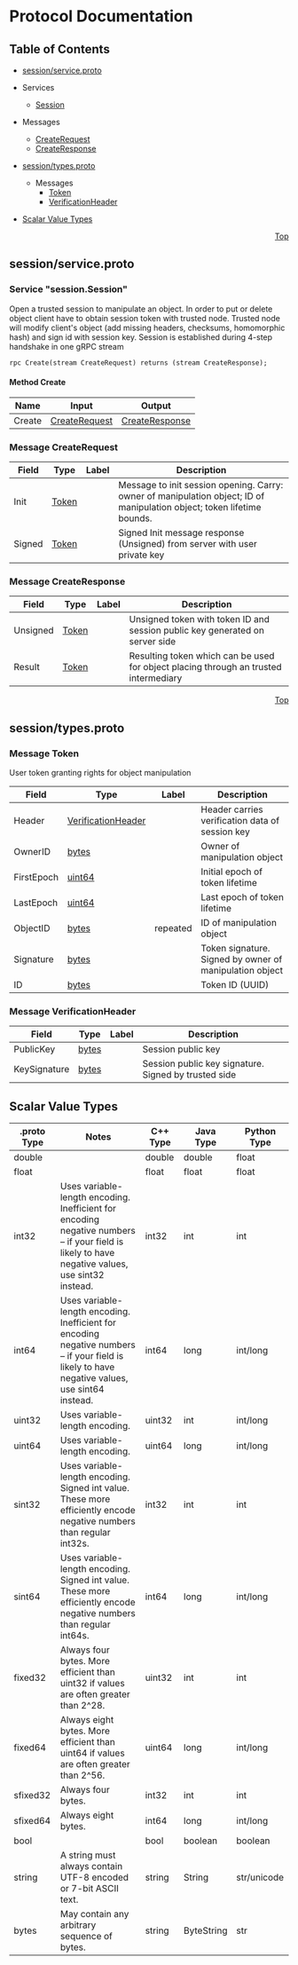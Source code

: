 # Protocol Documentation
<a name="top"></a>

## Table of Contents

- [session/service.proto](#session/service.proto)
 - Services
    - [Session](#session.Session)
    
  - Messages
    - [CreateRequest](#session.CreateRequest)
    - [CreateResponse](#session.CreateResponse)
    

- [session/types.proto](#session/types.proto)

  - Messages
    - [Token](#session.Token)
    - [VerificationHeader](#session.VerificationHeader)
    

- [Scalar Value Types](#scalar-value-types)



<a name="session/service.proto"></a>
<p align="right"><a href="#top">Top</a></p>

## session/service.proto




<a name="session.Session"></a>

### Service "session.Session"
Open a trusted session to manipulate an object. In order to put or
delete object client have to obtain session token with trusted node.
Trusted node will modify client's object (add missing headers, checksums,
homomorphic hash) and sign id with session key. Session is established
during 4-step handshake in one gRPC stream

```
rpc Create(stream CreateRequest) returns (stream CreateResponse);

```

#### Method Create



| Name | Input | Output |
| ---- | ----- | ------ |
| Create | [CreateRequest](#session.CreateRequest) | [CreateResponse](#session.CreateResponse) |
 <!-- end services -->


<a name="session.CreateRequest"></a>

### Message CreateRequest



| Field | Type | Label | Description |
| ----- | ---- | ----- | ----------- |
| Init | [Token](#session.Token) |  | Message to init session opening. Carry: owner of manipulation object; ID of manipulation object; token lifetime bounds. |
| Signed | [Token](#session.Token) |  | Signed Init message response (Unsigned) from server with user private key |


<a name="session.CreateResponse"></a>

### Message CreateResponse



| Field | Type | Label | Description |
| ----- | ---- | ----- | ----------- |
| Unsigned | [Token](#session.Token) |  | Unsigned token with token ID and session public key generated on server side |
| Result | [Token](#session.Token) |  | Resulting token which can be used for object placing through an trusted intermediary |

 <!-- end messages -->

 <!-- end enums -->



<a name="session/types.proto"></a>
<p align="right"><a href="#top">Top</a></p>

## session/types.proto


 <!-- end services -->


<a name="session.Token"></a>

### Message Token
User token granting rights for object manipulation


| Field | Type | Label | Description |
| ----- | ---- | ----- | ----------- |
| Header | [VerificationHeader](#session.VerificationHeader) |  | Header carries verification data of session key |
| OwnerID | [bytes](#bytes) |  | Owner of manipulation object |
| FirstEpoch | [uint64](#uint64) |  | Initial epoch of token lifetime |
| LastEpoch | [uint64](#uint64) |  | Last epoch of token lifetime |
| ObjectID | [bytes](#bytes) | repeated | ID of manipulation object |
| Signature | [bytes](#bytes) |  | Token signature. Signed by owner of manipulation object |
| ID | [bytes](#bytes) |  | Token ID (UUID) |


<a name="session.VerificationHeader"></a>

### Message VerificationHeader



| Field | Type | Label | Description |
| ----- | ---- | ----- | ----------- |
| PublicKey | [bytes](#bytes) |  | Session public key |
| KeySignature | [bytes](#bytes) |  | Session public key signature. Signed by trusted side |

 <!-- end messages -->

 <!-- end enums -->



## Scalar Value Types

| .proto Type | Notes | C++ Type | Java Type | Python Type |
| ----------- | ----- | -------- | --------- | ----------- |
| <a name="double" /> double |  | double | double | float |
| <a name="float" /> float |  | float | float | float |
| <a name="int32" /> int32 | Uses variable-length encoding. Inefficient for encoding negative numbers – if your field is likely to have negative values, use sint32 instead. | int32 | int | int |
| <a name="int64" /> int64 | Uses variable-length encoding. Inefficient for encoding negative numbers – if your field is likely to have negative values, use sint64 instead. | int64 | long | int/long |
| <a name="uint32" /> uint32 | Uses variable-length encoding. | uint32 | int | int/long |
| <a name="uint64" /> uint64 | Uses variable-length encoding. | uint64 | long | int/long |
| <a name="sint32" /> sint32 | Uses variable-length encoding. Signed int value. These more efficiently encode negative numbers than regular int32s. | int32 | int | int |
| <a name="sint64" /> sint64 | Uses variable-length encoding. Signed int value. These more efficiently encode negative numbers than regular int64s. | int64 | long | int/long |
| <a name="fixed32" /> fixed32 | Always four bytes. More efficient than uint32 if values are often greater than 2^28. | uint32 | int | int |
| <a name="fixed64" /> fixed64 | Always eight bytes. More efficient than uint64 if values are often greater than 2^56. | uint64 | long | int/long |
| <a name="sfixed32" /> sfixed32 | Always four bytes. | int32 | int | int |
| <a name="sfixed64" /> sfixed64 | Always eight bytes. | int64 | long | int/long |
| <a name="bool" /> bool |  | bool | boolean | boolean |
| <a name="string" /> string | A string must always contain UTF-8 encoded or 7-bit ASCII text. | string | String | str/unicode |
| <a name="bytes" /> bytes | May contain any arbitrary sequence of bytes. | string | ByteString | str |

